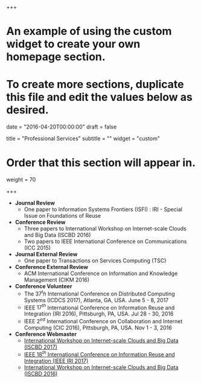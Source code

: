 +++
# An example of using the custom widget to create your own homepage section.
# To create more sections, duplicate this file and edit the values below as desired.

date = "2016-04-20T00:00:00"
draft = false

title = "Professional Services"
subtitle = ""
widget = "custom"

# Order that this section will appear in.
weight = 70

+++

+ **Journal Review**
    + One paper to Information Systems Frontiers (ISFI) : IRI - Special Issue on Foundations of Reuse
+ **Conference Review**
    + Three papers to International Workshop on Internet-scale Clouds and Big Data (ISCBD 2016)
    + Two papers to IEEE International Conference on Communications (ICC 2015)
+ **Journal External Review**
    + One paper to Transactions on Services Computing (TSC)
+ **Conference External Review**
    + ACM International Conference on Information and Knowledge Management (CIKM 2016)
+ **Conference Volunteer**
    +  The $37^th$ International Conference on Distributed Computing Systems (ICDCS 2017), Atlanta, GA, USA. June 5 - 8, 2017
    +  IEEE $17^{th}$ International Conference on Information Reuse and Integration (IRI 2016), Pittsburgh, PA, USA.  Jul 28 - 30, 2016
    +  IEEE $2^{ed}$ International Conference on Collaboration and Internet Computing (CIC 2016), Pittsburgh, PA, USA.  Nov 1 - 3, 2016
+ **Conference Webmaster**
    +  [International Workshop on Internet-scale Clouds and Big Data (ISCBD 2017)](http://iscbd2017.github.io/index.html)
    +  [IEEE $18^{th}$ International Conference on Information Reuse and Integration (IEEE IRI 2017)](http://www.sis.pitt.edu/iri2017/)
    +  [International Workshop on Internet-scale Clouds and Big Data (ISCBD 2016)](http://iscbd2016.github.io/index.html)
